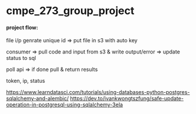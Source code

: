 # cmpe_273_group_project

#### project flow:

file i/p genrate unique id => put file in s3 with auto key

consumer => pull code and input from s3 & write output/error => update status to sql

poll api => if done pull & return results 

token, ip, status

https://www.learndatasci.com/tutorials/using-databases-python-postgres-sqlalchemy-and-alembic/
https://dev.to/ivankwongtszfung/safe-update-operation-in-postgresql-using-sqlalchemy-3ela




